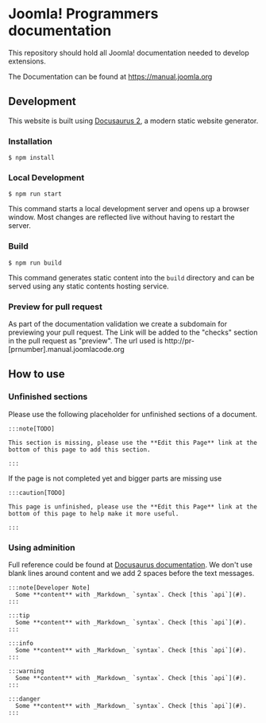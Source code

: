 # Joomla! Programmers documentation

This repository should hold all Joomla! documentation needed to develop extensions.

The Documentation can be found at https://manual.joomla.org

## Development

This website is built using [Docusaurus 2](https://docusaurus.io/), a modern static website generator.

### Installation

```
$ npm install
```

### Local Development

```
$ npm run start
```

This command starts a local development server and opens up a browser window. Most changes are reflected live without having to restart the server.

### Build

```
$ npm run build
```

This command generates static content into the `build` directory and can be served using any static contents hosting service.

### Preview for pull request

As part of the documentation validation we create a subdomain for previewing your pull request.
The Link will be added to the "checks" section in the pull request as "preview". The url used
is http://pr-[prnumber].manual.joomlacode.org

## How to use

### Unfinished sections

Please use the following placeholder for unfinished sections of a document.

```
:::note[TODO]

This section is missing, please use the **Edit this Page** link at the bottom of this page to add this section.

:::
```

If the page is not completed yet and bigger parts are missing use

```
:::caution[TODO]

This page is unfinished, please use the **Edit this Page** link at the bottom of this page to help make it more useful.

:::
```

### Using adminition

Full reference could be found at [Docusaurus documentation](https://docusaurus.io/docs/markdown-features/admonitions).
We don't use blank lines around content and we add 2 spaces before the text messages.

```
:::note[Developer Note]
  Some **content** with _Markdown_ `syntax`. Check [this `api`](#).
:::

:::tip
  Some **content** with _Markdown_ `syntax`. Check [this `api`](#).
:::

:::info
  Some **content** with _Markdown_ `syntax`. Check [this `api`](#).
:::

:::warning
  Some **content** with _Markdown_ `syntax`. Check [this `api`](#).
:::

:::danger
  Some **content** with _Markdown_ `syntax`. Check [this `api`](#).
:::
```